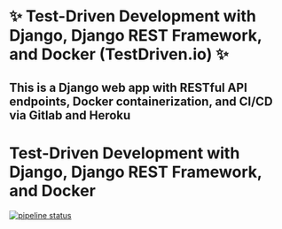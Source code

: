 # ✨ Test-Driven Development with Django, Django REST Framework, and Docker (TestDriven.io) ✨

## This is a Django web app with RESTful API endpoints, Docker containerization, and CI/CD via Gitlab and Heroku 

# Test-Driven Development with Django, Django REST Framework, and Docker

[![pipeline status](https://gitlab.com/ccingram94/djangodocker/badges/master/pipeline.svg)](https://gitlab.com/YOUR_GITLAB_NAMESPACE/django-tdd-docker/commits/master)
